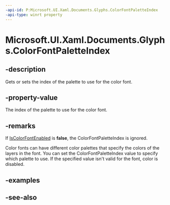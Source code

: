 ```yaml
---
-api-id: P:Microsoft.UI.Xaml.Documents.Glyphs.ColorFontPaletteIndex
-api-type: winrt property
---
```


<!-- Property syntax
public int ColorFontPaletteIndex { get;  set; }
-->

# Microsoft.UI.Xaml.Documents.Glyphs.ColorFontPaletteIndex

## -description
Gets or sets the index of the palette to use for the color font.

## -property-value
The index of the palette to use for the color font.

## -remarks
If [IsColorFontEnabled](glyphs_iscolorfontenabled.md) is **false**, the ColorFontPaletteIndex is ignored.

Color fonts can have different color palettes that specify the colors of the layers in the font. You can set the ColorFontPaletteIndex value to specify which palette to use. If the specified value isn't valid for the font, color is disabled.

## -examples

## -see-also
